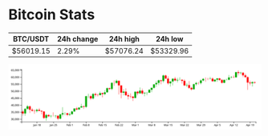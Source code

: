 # Bitcoin Stats

BTC/USDT|24h change|24h high|24h low|
|---|---|---|---|
|$56019.15|2.29%|$57076.24|$53329.96|

<img src="./chart.svg">
